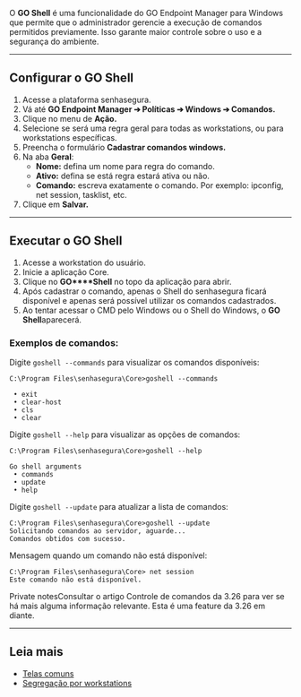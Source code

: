 O **GO Shell** é uma funcionalidade do GO Endpoint Manager para Windows que permite que o administrador gerencie a execução de comandos permitidos previamente. Isso garante maior controle sobre o uso e a segurança do ambiente.



---

## Configurar o GO Shell

1. Acesse a plataforma senhasegura.
2. Vá até **GO Endpoint Manager ➔ Políticas ➔ Windows ➔ Comandos.**
3. Clique no menu de **Ação.**
4. Selecione se será uma regra geral para todas as workstations, ou para workstations específicas.
5. Preencha o formulário **Cadastrar comandos windows.**
6. Na aba **Geral**:
	* **Nome:** defina um nome para regra do comando.
	* **Ativo:** defina se está regra estará ativa ou não.
	* **Comando:** escreva exatamente o comando. Por exemplo: ipconfig, net session, tasklist, etc.
7. Clique em **Salvar.**



---

## Executar o GO Shell

1. Acesse a workstation do usuário.
2. Inicie a aplicação Core.
3. Clique no **GO****Shell** no topo da aplicação para abrir.
4. Após cadastrar o comando, apenas o Shell do senhasegura ficará disponível e apenas será possível utilizar os comandos cadastrados.
5. Ao tentar acessar o CMD pelo Windows ou o Shell do Windows, o **GO Shell**aparecerá.

### **Exemplos de comandos:**

Digite `goshell --commands` para visualizar os comandos disponíveis:


```
C:\Program Files\senhasegura\Core>goshell --commands

 • exit
 • clear-host
 • cls
 • clear

```
Digite `goshell --help` para visualizar as opções de comandos:


```
C:\Program Files\senhasegura\Core>goshell --help

Go shell arguments
 • commands
 • update
 • help

```
Digite `goshell --update` para atualizar a lista de comandos:


```
C:\Program Files\senhasegura\Core>goshell --update
Solicitando comandos ao servidor, aguarde...
Comandos obtidos com sucesso.

```
Mensagem quando um comando não está disponível:


```
C:\Program Files\senhasegura\Core> net session
Este comando não está disponível.

```
Private notesConsultar o artigo Controle de comandos da 3\.26 para ver se há mais alguma informação relevante. Esta é uma feature da 3\.26 em diante.

---

## Leia mais

* [Telas comuns](https://docs.senhasegura.io/v3-33/docs/pt/general-information-graphical-user-interface?highlight=telas%20comuns#telas-comuns)
* [Segregação por workstations](https://docs.senhasegura.io/v3-33/docs/pt/go-endpoint-manager-windows-segregated-configurations)
